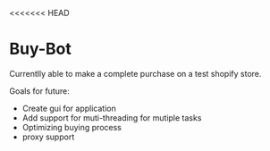 <<<<<<< HEAD
# Buy-Bot

Currentlly able to make a complete purchase on a test shopify store.

Goals for future:

- Create gui for application
- Add support for muti-threading for mutiple tasks
- Optimizing buying process
- proxy support

